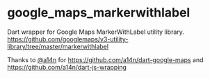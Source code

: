 # google_maps_markerwithlabel

Dart wrapper for Google Maps MarkerWithLabel utility library.
https://github.com/googlemaps/v3-utility-library/tree/master/markerwithlabel

Thanks to [@a14n](https://github.com/a14n) for https://github.com/a14n/dart-google-maps and https://github.com/a14n/dart-js-wrapping
